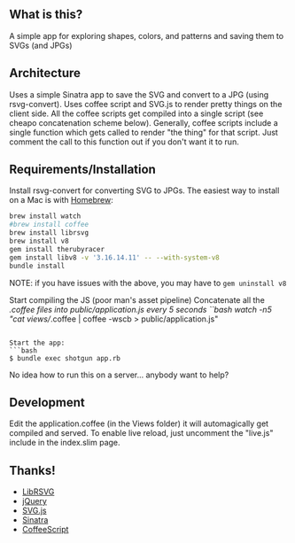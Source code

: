 
## What is this?

A simple app for exploring shapes, colors, and patterns and saving them to SVGs (and JPGs)

## Architecture
Uses a simple Sinatra app to save the SVG and convert to a JPG (using rsvg-convert). Uses coffee script and SVG.js to render pretty things on the client side. All the coffee scripts get compiled into a single script (see cheapo concatenation scheme below). Generally, coffee scripts include a single function which gets called to render "the thing" for that script. Just comment the call to this function out if you don't want it to run.


## Requirements/Installation

Install rsvg-convert for converting SVG to JPGs. The easiest way to install on a Mac is with [Homebrew](http://brew.sh/):

```bash
brew install watch
#brew install coffee
brew install librsvg
brew install v8
gem install therubyracer
gem install libv8 -v '3.16.14.11' -- --with-system-v8
bundle install

```
NOTE: if you have issues with the above, you may have to `gem uninstall v8`

Start compiling the JS (poor man's asset pipeline)
Concatenate all the *.coffee files into public/application.js every 5 seconds
``bash
watch -n5 "cat views/*.coffee | coffee -wscb > public/application.js"
```

Start the app:
```bash
$ bundle exec shotgun app.rb
```

No idea how to run this on a server... anybody want to help?

## Development
Edit the application.coffee (in the Views folder) it will automagically get compiled and served.
To enable live reload, just uncomment the "live.js" include in the index.slim page.

## Thanks!
- [LibRSVG](https://wiki.gnome.org/Projects/LibRsvg)
- [jQuery](http://jquery.com)
- [SVG.js](https://github.com/wout/svg.js)
- [Sinatra](https://github.com/sinatra)
- [CoffeeScript](http://coffeescript.org/)
